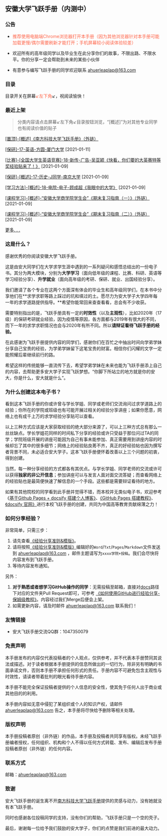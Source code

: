 ## 安徽大学飞跃手册（内测中）

### 公告

* <font color="ff6347">推荐使用电脑端Chrome浏览器打开本手册（因为其他浏览器针对本手册可能加载更慢/偶尔需要刷新才能打开；手机屏幕较小阅读体验较差）</font>

* 欢迎所有的高年级同学以及毕业生在此分享你们的故事，不限出路、不限水平。你的分享一定会帮助到未来的某些小伙伴

* 有意参与编写飞跃手册的同学欢迎联系 ahuerleaplap@163.com 

### 目录

目录开关在屏幕<font color="ff6347">↙️左下角</font>↙️，祝阅读愉快！

### 最近上架

> 分类内容请点击屏幕↙左下角↙目录按钮浏览，“[概述]”为对其他专业同学也有阅读价值的贴子

[[置顶]-[概述]《南方科技大学飞跃手册》（外链）](https://sustech-application.github.io/2020-Fall/#/)

[[保研]-17-英语-方圆-厦门大学](升学就业/外语学院/17-英语-方圆.md) [2021-01-11]

[[比赛]-[全国大学生英语竞赛]-18-新传-广告-吴亚颖《快看，你们要的大英赛特等奖经验贴来了！》](大学学习/比赛/18-广告-吴亚颖.md) [2021-01-09]

[[保研]-[概述]-17-历史-J同学-南京大学](升学就业/历史系/17-历史-J同学.md) [2021-01-09]

[[学习方法]-[概述]-18-电院-电子-顾成超《我眼中的大学》](大学学习/学习方法/18-电子-顾成超.md) [2021-01-09]

[[课程学习]-[概述]-“安徽大学商学院学生会”《期末复习指南（一）》（外链）](https://mp.weixin.qq.com/s/T81utAhvU5jRyDl1xCN89A)[2021-01-09]

[[课程学习]-[概述]-“安徽大学商学院学生会”《期末复习指南（二）》（外链）](https://mp.weixin.qq.com/s/dhYViW68GjtlSf8FpdpdwQ)[2021-01-09]

[更多. . . ](More.md)

### 这是什么？

感谢优秀的你阅读安徽大学飞跃手册。

这是由安大同学们在大学求学生涯中遇到的一系列疑问和感悟总结出的一份电子书。其分为两大模块，分别为**大学学习**（面向低年级的课程、比赛、科研、英语等学习经验分享）、**升学就业**（面向高年级的考研、保研、就业、出国经验分享）。

我们邀请了各个专业在这两个方面深有体会的毕业生和高年级同学们，在本书中分享他们在**求学求职等路上踩过的坑和填过的土。愿尽力为安大学子大学四年每一年的求学道路提供指导。**希望你能常回来查查看看，总会有不少收获。

需要特别指出的是，飞跃手册具有一定的**时效性**（以及**主观性**），比如2020年（17级）的保研考研就业经验，因为疫情等原因，各方面都与2019年有很大的不同，而下一年的求学求职情况也会与2020年有所不同。所以**请辩证看待飞跃手册的经验。**

在此感谢为飞跃手册提供内容的同学们，感谢你们在百忙之中抽出时间向学弟学妹分享自己宝贵的经验，为学弟学妹留下这笔宝贵的财富。相信你们闪耀的文字一定能照耀后辈继续前行的路。

希望这样的传统能够一直流传下去，希望学弟学妹在未来也能为飞跃手册添上自己的内容，去帮助更多安大学子实现飞跃梦想。“你脚下所站立的地方就是你的安大，你是什么，安大就是什么”。

### 为什么创建这本电子书？

看到这本飞跃手册的你或许曾与学长学姐、同学或老师们交流询问过求学道路上的经验；你所在的学院或班级也有可能开展过相关的经验分享讲座；如果你愿意，网络上也有成千上万的求学经验分享贴可以查看。

以上三种方式应该是大家获取经验的绝大部分来源了，可以上三种方式总有那么一丝丝缺点。学长学姐花同样的时间私下分享的经验或许只受益于那位问过TA的同学；学院班级开展的讲座可能因为自己有事未能参加、真正需要用到讲座内容的时候却忘了其中的很多细节；网络上的经验贴良莠不齐，真正的好经验帖也因为撰写者背景不同，未必适合安大学子。这本飞跃手册便怀着改善以上三个问题的初衷，得到创建。

当然，每一种分享经验的方式都各有其优点。与学长学姐、同学老师的交流或许可以获得**独家的非公开信息**；参加讲座可以与发言人面对面交流答疑；而查看网络上的经验贴也是最简便快速了解信息的一个手段。这些都是需要辩证看待的地方。

如果有其他院校的同学看到此手册并觉得不错，而本校并无类似电子书，欢迎参考《[基于Github Pages + docsify 搭建个人博客》](https://zhuanlan.zhihu.com/p/101126727)、[《GitHub Pages 搭建教程》](https://sspai.com/post/54608)、[《docsify 官网》](https://docsify.js.org/#/)进行本校飞跃手册的创建，共同为中国高等教育贡献绵薄之力！

### 如何分享经验？

非常简单，只需三步：
1. 请先查看[《经验分享准则&模版》](经验分享准则&模板.md)。
2. 请将按照[《经验分享准则&模版》](经验分享准则&模板.md)编辑好的`Word`/`Txt`/`Pages`/`Markdown`文件发送到 ahuerleaplap@163.com ，邮件主题请写为`xxxx学院+投稿`。我们会尽快将内容发布到飞跃手册。
3. 等待内容发布通知。

另外：
1. **对于熟悉或者想学习GitHub操作的同学**：无需投稿至邮箱，直接对[docs](https://github.com/AHUer-LeapLap/Impart-Inherit/tree/main/docs)路径下对应的文件夹Pull Request即可，可参考 [《如何使用GitHub进行经验分享-保姆级教程》](如何使用GitHub进行经验分享.md)。内容经过我们Merge后便会上架。
2. 如需更新内容，请及时邮件 ahuerleaplap@163.com 联系我们！

### 友情链接

* 安大飞跃手册交流QQ群：1047350079

### 免责声明

本手册发布的内容仅代表投稿者的个人观点，仅供参考，并不代表本手册赞同其说法或描述。对于读者根据本手册提供的信息所做出的一切行为，除非另有明确的书面承诺文件，否则本手册不承担任何形式的责任。手册内容不可避免包含主观性与时效性，请读者带着批判的眼光看待手册内容。

本手册不能完全保证投稿者提供的个人信息的安全性，使其免于任何人出于商业或其他目的的利用。

本手册内容如无意中侵犯了某组织或个人的知识产权，请邮件 ahuerleaplap@163.com 告之，本手册将尽快给予删除等相关处理。

### 版权声明

本手册投稿者原创（非外链）的作品，本手册及投稿者共同享有版权。未经飞跃手册编者授权，任何组织、机构和个人不得以任何方式转载、发布、编辑后发布手册投稿者原创（非外链）的任何内容。

### 联系方式

邮箱：ahuerleaplap@163.com 

### 致谢

安大飞跃手册的诞生离不开[南方科技大学飞跃手册](https://sustech-application.github.io/2020-Fall/)提供的灵感与动力，没有她就没有本飞跃手册。

同时也感谢各位投稿同学的支持，没有你们的帮助，飞跃手册只是一个空的壳子。

最后，谢谢每一位给予我们鼓励的安大学子，你们的点赞是我们前进的最大动力。

<br><font color="#C8C8C8"><span id="busuanzi_container_site_pv" style='display:none'>飞跃手册总浏览量: <span id="busuanzi_value_site_pv"></span> 次
</span>
<span id="busuanzi_container_site_uv" style='display:none'> | 总访客数: <span id="busuanzi_value_site_uv"></span> 人
</font></span>
<br>
